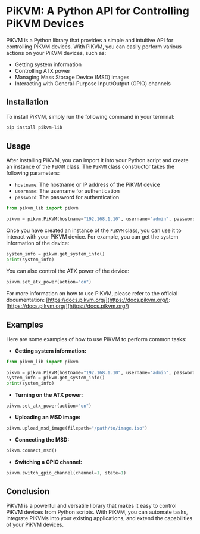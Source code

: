 # PiKVM: A Python API for Controlling PiKVM Devices

PiKVM is a Python library that provides a simple and intuitive API for controlling PiKVM devices. With PiKVM, you can easily perform various actions on your PiKVM devices, such as:

* Getting system information
* Controlling ATX power
* Managing Mass Storage Device (MSD) images
* Interacting with General-Purpose Input/Output (GPIO) channels

## Installation

To install PiKVM, simply run the following command in your terminal:

```bash
pip install pikvm-lib
```

## Usage

After installing PiKVM, you can import it into your Python script and create an instance of the `PiKVM` class. The `PiKVM` class constructor takes the following parameters:

* `hostname`: The hostname or IP address of the PiKVM device
* `username`: The username for authentication
* `password`: The password for authentication

```python
from pikvm_lib import pikvm

pikvm = pikvm.PiKVM(hostname="192.168.1.10", username="admin", password="password")
```

Once you have created an instance of the `PiKVM` class, you can use it to interact with your PiKVM device. 
For example, you can get the system information of the device:

```python
system_info = pikvm.get_system_info()
print(system_info)
```

You can also control the ATX power of the device:

```python
pikvm.set_atx_power(action="on")
```

For more information on how to use PiKVM, 
please refer to the official documentation: [https://docs.pikvm.org/](https://docs.pikvm.org/): [https://docs.pikvm.org/](https://docs.pikvm.org/)

## Examples

Here are some examples of how to use PiKVM to perform common tasks:

* **Getting system information:**

```python
from pikvm_lib import pikvm

pikvm = pikvm.PiKVM(hostname="192.168.1.10", username="admin", password="password")
system_info = pikvm.get_system_info()
print(system_info)
```

* **Turning on the ATX power:**

```python
pikvm.set_atx_power(action="on")
```

* **Uploading an MSD image:**

```python
pikvm.upload_msd_image(filepath="/path/to/image.iso")
```

* **Connecting the MSD:**

```python
pikvm.connect_msd()
```

* **Switching a GPIO channel:**

```python
pikvm.switch_gpio_channel(channel=1, state=1)
```

## Conclusion

PiKVM is a powerful and versatile library that makes it easy to control PiKVM devices from Python scripts. 
With PiKVM, you can automate tasks, integrate PiKVMs into your existing applications, and extend the capabilities of your PiKVM devices.